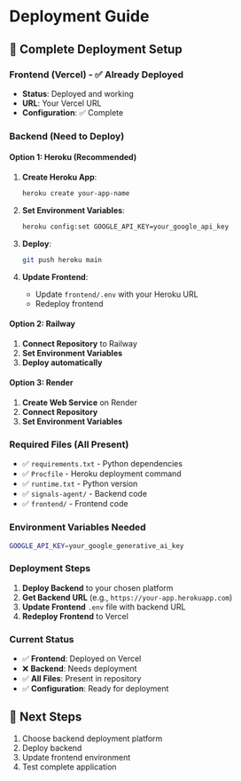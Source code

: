 # Deployment Guide

## 🚀 **Complete Deployment Setup**

### **Frontend (Vercel) - ✅ Already Deployed**
- **Status**: Deployed and working
- **URL**: Your Vercel URL
- **Configuration**: ✅ Complete

### **Backend (Need to Deploy)**

#### **Option 1: Heroku (Recommended)**
1. **Create Heroku App**:
   ```bash
   heroku create your-app-name
   ```

2. **Set Environment Variables**:
   ```bash
   heroku config:set GOOGLE_API_KEY=your_google_api_key
   ```

3. **Deploy**:
   ```bash
   git push heroku main
   ```

4. **Update Frontend**:
   - Update `frontend/.env` with your Heroku URL
   - Redeploy frontend

#### **Option 2: Railway**
1. **Connect Repository** to Railway
2. **Set Environment Variables**
3. **Deploy automatically**

#### **Option 3: Render**
1. **Create Web Service** on Render
2. **Connect Repository**
3. **Set Environment Variables**

### **Required Files (All Present)**
- ✅ `requirements.txt` - Python dependencies
- ✅ `Procfile` - Heroku deployment command
- ✅ `runtime.txt` - Python version
- ✅ `signals-agent/` - Backend code
- ✅ `frontend/` - Frontend code

### **Environment Variables Needed**
```bash
GOOGLE_API_KEY=your_google_generative_ai_key
```

### **Deployment Steps**
1. **Deploy Backend** to your chosen platform
2. **Get Backend URL** (e.g., `https://your-app.herokuapp.com`)
3. **Update Frontend** `.env` file with backend URL
4. **Redeploy Frontend** to Vercel

### **Current Status**
- ✅ **Frontend**: Deployed on Vercel
- ❌ **Backend**: Needs deployment
- ✅ **All Files**: Present in repository
- ✅ **Configuration**: Ready for deployment

## 🎯 **Next Steps**
1. Choose backend deployment platform
2. Deploy backend
3. Update frontend environment
4. Test complete application
